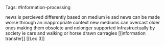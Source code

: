 Tags: #Information-processing 

news is percieved differently based on medium
	ie sad news can be made worse through an inappropriate context
new mediums can overcast older ones making them obsolete and nolonger supported infrastructually by society
	ie cars and walking or horse drawn carragies
[[information transfer]] 
[[Lec 3]] 